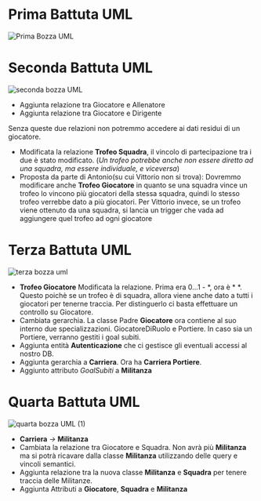 # Prima Battuta UML
![Prima Bozza UML](https://github.com/Kirby191/Progetto-BD-OO/assets/19607112/0e6fb168-3838-4e57-ac6d-e22a9fd6d436)

# Seconda Battuta UML
![seconda bozza UML](https://github.com/Kirby191/Progetto-BD-OO/assets/19607112/b9e1a54c-b6f5-4ab5-8a02-d26acd136b76)
+ Aggiunta relazione tra Giocatore e Allenatore
+ Aggiunta relazione tra Giocatore e Dirigente


Senza queste due relazioni non potremmo accedere ai dati residui di un giocatore.


+ Modificata la relazione __Trofeo Squadra__, il vincolo di partecipazione tra i due è stato modificato. (_Un trofeo potrebbe anche non essere diretto ad una squadra, ma essere individuale, e viceversa_)
+ Proposta da parte di Antonio(su cui Vittorio non si trova): Dovremmo modificare anche __Trofeo Giocatore__ in quanto se una squadra vince un trofeo lo vincono più giocatori della stessa squadra, quindi lo stesso trofeo verrebbe dato a più giocatori.
Per Vittorio invece, se un trofeo viene ottenuto da una squadra, si lancia un trigger che vada ad aggiungere quel trofeo ad ogni giocatore 


# Terza Battuta UML
![terza bozza uml](https://github.com/Kirby191/Progetto-BD-OO/assets/19607112/36870db6-113a-4230-b7bd-1c5d04c43c2d)

+ __Trofeo Giocatore__ Modificata la relazione. Prima era 0...1 - *, ora è * *. Questo poichè se un trofeo è di squadra, allora viene anche dato a tutti i giocatori per tenerne traccia. Per distinguerlo ci basta effettuare un controllo su Giocatore.
+ Cambiata gerarchia. La classe Padre __Giocatore__ ora contiene al suo interno due specializzazioni. GiocatoreDiRuolo e Portiere. In caso sia un Portiere, verranno gestiti i goal subiti.
+ Aggiunta entità __Autenticazione__ che ci gestisce gli eventuali accessi al nostro DB.
+ Aggiunta gerarchia a __Carriera__. Ora ha __Carriera Portiere__.
+ Aggiunto attributo _GoalSubiti_ a __Militanza__


# Quarta Battuta UML
![quarta bozza UML (1)](https://github.com/Kirby191/Progetto-BD-OO/assets/19607112/db54f612-db26-42ea-a5e7-cb15dc35df0d)

+ __Carriera__ _->_ __Militanza__
+ Cambiata la relazione tra Giocatore e Squadra. Non avrà più __Militanza__ ma si potrà ricavare dalla classe __Militanza__ utilizzando delle query e vincoli semantici.
+ Aggiunta relazione tra la nuova classe __Militanza__ e __Squadra__ per tenere traccia delle Militanze. 
+ Aggiunta Attributi a __Giocatore__, __Squadra__ e __Militanza__

